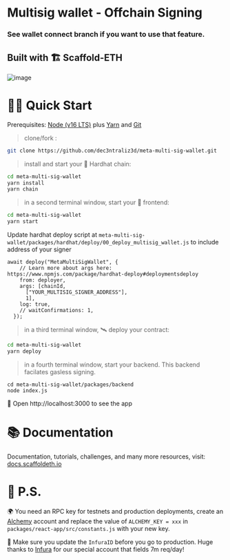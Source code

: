 # Multisig wallet - Offchain Signing 

### See wallet connect branch if you want to use that feature.

## Built with 🏗 Scaffold-ETH

![image](https://user-images.githubusercontent.com/96781385/155885332-0788e2ac-bfe1-4acb-acfe-fa0cc7285cb5.png)


# 🏄‍♂️ Quick Start

Prerequisites: [Node (v16 LTS)](https://nodejs.org/en/download/) plus [Yarn](https://classic.yarnpkg.com/en/docs/install/) and [Git](https://git-scm.com/downloads)

> clone/fork :

```bash
git clone https://github.com/dec3ntraliz3d/meta-multi-sig-wallet.git
```

> install and start your 👷‍ Hardhat chain:

```bash
cd meta-multi-sig-wallet
yarn install
yarn chain
```

> in a second terminal window, start your 📱 frontend:

```bash
cd meta-multi-sig-wallet
yarn start
```


 Update hardhat deploy script at `meta-multi-sig-wallet/packages/hardhat/deploy/00_deploy_multisig_wallet.js` to include address of your signer

```
await deploy("MetaMultiSigWallet", {
    // Learn more about args here: https://www.npmjs.com/package/hardhat-deploy#deploymentsdeploy
    from: deployer,
    args: [chainId,
      ["YOUR_MULTISIG_SIGNER_ADDRESS"],
      1],
    log: true,
    // waitConfirmations: 1,
  });

```

> in a third terminal window, 🛰 deploy your contract:

```bash
cd meta-multi-sig-wallet
yarn deploy
```

> in a fourth terminal window, start your backend. This backend facilates gasless signing. 

```
cd meta-multi-sig-wallet/packages/backend
node index.js
```

📱 Open http://localhost:3000 to see the app

# 📚 Documentation

Documentation, tutorials, challenges, and many more resources, visit: [docs.scaffoldeth.io](https://docs.scaffoldeth.io)


# 💌 P.S.

🌍 You need an RPC key for testnets and production deployments, create an [Alchemy](https://www.alchemy.com/) account and replace the value of `ALCHEMY_KEY = xxx` in `packages/react-app/src/constants.js` with your new key.

📣 Make sure you update the `InfuraID` before you go to production. Huge thanks to [Infura](https://infura.io/) for our special account that fields 7m req/day!